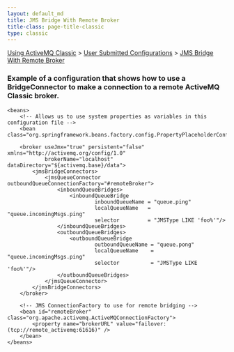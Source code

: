 ```yaml
---
layout: default_md
title: JMS Bridge With Remote Broker 
title-class: page-title-classic
type: classic
---
```


[Using ActiveMQ Classic](using-activemq-classic) > [User Submitted Configurations](user-submitted-configurations) > [JMS Bridge With Remote Broker](jms-bridge-with-remote-broker)


### Example of a configuration that shows how to use a BridgeConnector to make a connection to a remote ActiveMQ Classic broker.
```
<beans>
    <!-- Allows us to use system properties as variables in this configuration file -->
    <bean class="org.springframework.beans.factory.config.PropertyPlaceholderConfigurer"/>

    <broker useJmx="true" persistent="false" xmlns="http://activemq.org/config/1.0"
            brokerName="localhost" dataDirectory="${activemq.base}/data">
        <jmsBridgeConnectors>
            <jmsQueueConnector outboundQueueConnectionFactory="#remoteBroker">
                <inboundQueueBridges>
                    <inboundQueueBridge
                            inboundQueueName = "queue.ping"
                            localQueueName   = "queue.incomingMsgs.ping"
                            selector         = "JMSType LIKE 'foo%'"/>
                </inboundQueueBridges>
                <outboundQueueBridges>
                    <outboundQueueBridge
                            outboundQueueName = "queue.pong"
                            localQueueName    = "queue.incomingMsgs.ping"
                            selector          = "JMSType LIKE 'foo%'"/>
                </outboundQueueBridges>
            </jmsQueueConnector>
        </jmsBridgeConnectors>
    </broker>

    <!-- JMS ConnectionFactory to use for remote bridging -->
    <bean id="remoteBroker" class="org.apache.activemq.ActiveMQConnectionFactory">
        <property name="brokerURL" value="failover:(tcp://remote_activemq:61616)" />
    </bean>
</beans>
```
